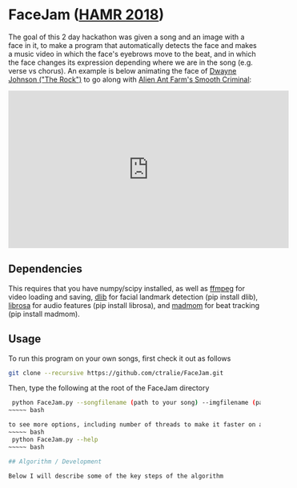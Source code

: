 # FaceJam (<a href = "https://labrosa.ee.columbia.edu/hamr_ismir2018/">HAMR 2018</a>)

The goal of this 2 day hackathon was given a song and an image with a face in it, to make a program that automatically detects the face and makes a music video in which the face's eyebrows move to the beat, and in which the face changes its expression depending where we are in the song (e.g. verse vs chorus).  An example is below animating the face of <a href = "https://en.wikipedia.org/wiki/Dwayne_Johnson">Dwayne Johnson ("The Rock")</a> to go along with <a href = "https://www.youtube.com/watch?v=CDl9ZMfj6aE">Alien Ant Farm's Smooth Criminal</a>:

<iframe width="560" height="315" src="https://www.youtube.com/embed/nCy7NGGN-3U" frameborder="0" allow="autoplay; encrypted-media" allowfullscreen></iframe>

## Dependencies
This requires that you have numpy/scipy installed, as well as <a href = "https://www.ffmpeg.org/">ffmpeg</a> for video loading and saving, <a href = "http://dlib.net/">dlib</a> for facial landmark detection (pip install dlib), <a href = "https://librosa.github.io/librosa/">librosa</a> for audio features (pip install librosa), and <a href = "https://github.com/CPJKU/madmom">madmom</a> for beat tracking (pip install madmom).

## Usage
To run this program on your own songs, first check it out as follows

~~~~~ bash
git clone --recursive https://github.com/ctralie/FaceJam.git
~~~~~

Then, type the following at the root of the FaceJam directory

~~~~~ bash
 python FaceJam.py --songfilename (path to your song) --imgfilename (path to image with a face in it) --videoname (output name for the resulting music video, e.g. "myvideo.avi")
~~~~~ bash

to see more options, including number of threads to make it faster on a multicore machine, please type
~~~~~ bash
 python FaceJam.py --help
~~~~~ bash

## Algorithm / Development

Below I will describe some of the key steps of the algorithm
